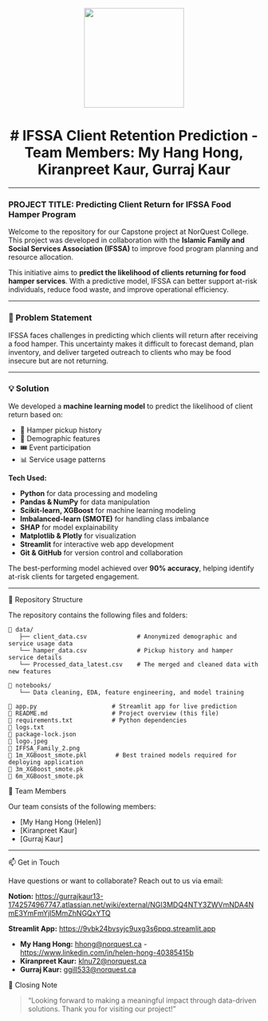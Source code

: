 <p align="center" draggable="false">
  <img src="https://encrypted-tbn0.gstatic.com/images?q=tbn:ANd9GcR8HNB-ex4xb4H3-PXRcywP5zKC_3U8VzQTPA&usqp=CAU" 
       width="200px"
       height="auto"/>
</p>

# <h1 align="center" id="heading"># IFSSA Client Retention Prediction - Team Members: My Hang Hong, Kiranpreet Kaur, Gurraj Kaur</h1>

---

### PROJECT TITLE: Predicting Client Return for IFSSA Food Hamper Program

Welcome to the repository for our Capstone project at NorQuest College. This project was developed in collaboration with the **Islamic Family and Social Services Association (IFSSA)** to improve food program planning and resource allocation.

This initiative aims to **predict the likelihood of clients returning for food hamper services**. With a predictive model, IFSSA can better support at-risk individuals, reduce food waste, and improve operational efficiency.

---

### 🧩 Problem Statement

IFSSA faces challenges in predicting which clients will return after receiving a food hamper. This uncertainty makes it difficult to forecast demand, plan inventory, and deliver targeted outreach to clients who may be food insecure but are not returning.

---

### 💡 Solution

We developed a **machine learning model** to predict the likelihood of client return based on:
- 🧾 Hamper pickup history  
- 👤 Demographic features  
- 🎟️ Event participation  
- 📊 Service usage patterns

**Tech Used:**
- **Python** for data processing and modeling  
- **Pandas & NumPy** for data manipulation  
- **Scikit-learn, XGBoost** for machine learning modeling  
- **Imbalanced-learn (SMOTE)** for handling class imbalance  
- **SHAP** for model explainability  
- **Matplotlib & Plotly** for visualization  
- **Streamlit** for interactive web app development  
- **Git & GitHub** for version control and collaboration 

The best-performing model achieved over **90% accuracy**, helping identify at-risk clients for targeted engagement.

---

📂 Repository Structure

The repository contains the following files and folders:

```text
📁 data/
   ├── client_data.csv              # Anonymized demographic and service usage data
   └── hamper_data.csv              # Pickup history and hamper service details
   └── Processed_data_latest.csv    # The merged and cleaned data with new features

📁 notebooks/
   └── Data cleaning, EDA, feature engineering, and model training

📄 app.py                     # Streamlit app for live prediction
📄 README.md                  # Project overview (this file)
📄 requirements.txt           # Python dependencies
📄 logs.txt
📄 package-lock.json
📄 logo.jpeg
📄 IFFSA_Family_2.png
📄 1m_XGBoost_smote.pkl        # Best trained models required for deploying application
📄 3m_XGBoost_smote.pk
📄 6m_XGBoost_smote.pk

```

👥 Team Members

Our team consists of the following members:

- [My Hang Hong (Helen)] 
- [Kiranpreet Kaur]
- [Gurraj Kaur] 

---

📫 Get in Touch

Have questions or want to collaborate? Reach out to us via email:

**Notion:** https://gurrajkaur13-1742574967747.atlassian.net/wiki/external/NGI3MDQ4NTY3ZWVmNDA4NmE3YmFmYjI5MmZhNGQxYTQ

**Streamlit App:** https://9vbk24bvsyjc9uxg3s6ppq.streamlit.app

- **My Hang Hong:** hhong@norquest.ca - https://www.linkedin.com/in/helen-hong-40385415b 
- **Kiranpreet Kaur:** klnu72@norquest.ca
- **Gurraj Kaur:** ggill533@norquest.ca


🎉 Closing Note

> “Looking forward to making a meaningful impact through data-driven solutions. Thank you for visiting our project!”

